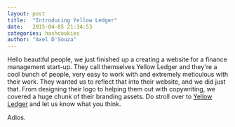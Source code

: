 ```yaml
---
layout: post
title:  "Introducing Yellow Ledger"
date:   2015-04-05 21:34:53
categories: hashcookies
author: "Axel D'Souza"
---
```


Hello beautiful people, we just finished up a creating a website for a finance management start-up. They call themselves Yellow Ledger and they're a cool bunch of people, very easy to work with and extremely meticulous with their work. They wanted us to reflect that into their website, and we did just that. From designing their logo to helping them out with copywriting, we covered a huge chunk of their branding assets. Do stroll over to [Yellow Ledger](http://yellowledger.com) and let us know what you think.

Adios. 